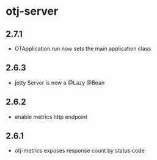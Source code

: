 otj-server
==========

2.7.1
-----

* OTApplication.run now sets the main application class

2.6.3
-----

* jetty Server is now a @Lazy @Bean

2.6.2
-----

* enable metrics http endpoint

2.6.1
-----

* otj-metrics exposes response count by status code

